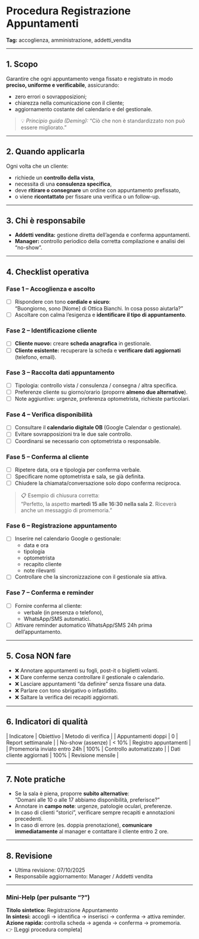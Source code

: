 # Procedura Registrazione Appuntamenti

**Tag:** accoglienza, amministrazione, addetti_vendita  

---

## 1. Scopo

Garantire che ogni appuntamento venga fissato e registrato in modo **preciso, uniforme e verificabile**, assicurando:

- zero errori o sovrapposizioni;
- chiarezza nella comunicazione con il cliente;
- aggiornamento costante del calendario e del gestionale.

> 💡 *Principio guida (Deming):* “Ciò che non è standardizzato non può essere migliorato.”

---

## 2. Quando applicarla

Ogni volta che un cliente:

- richiede un **controllo della vista**,  
- necessita di una **consulenza specifica**,  
- deve **ritirare o consegnare** un ordine con appuntamento prefissato,  
- o viene **ricontattato** per fissare una verifica o un follow-up.

---

## 3. Chi è responsabile

- **Addetti vendita:** gestione diretta dell’agenda e conferma appuntamenti.  
- **Manager:** controllo periodico della corretta compilazione e analisi dei “no-show”.

---

## 4. Checklist operativa

### **Fase 1 – Accoglienza e ascolto**

- [ ] Rispondere con tono **cordiale e sicuro**:  
  “Buongiorno, sono [Nome] di Ottica Bianchi. In cosa posso aiutarla?”
- [ ] Ascoltare con calma l’esigenza e **identificare il tipo di appuntamento**.

### **Fase 2 – Identificazione cliente**

- [ ] **Cliente nuovo:** creare **scheda anagrafica** in gestionale.  
- [ ] **Cliente esistente:** recuperare la scheda e **verificare dati aggiornati** (telefono, email).

### **Fase 3 – Raccolta dati appuntamento**

- [ ] Tipologia: controllo vista / consulenza / consegna / altra specifica.  
- [ ] Preferenze cliente su giorno/orario (proporre **almeno due alternative**).  
- [ ] Note aggiuntive: urgenze, preferenza optometrista, richieste particolari.

### **Fase 4 – Verifica disponibilità**

- [ ] Consultare il **calendario digitale OB** (Google Calendar o gestionale).  
- [ ] Evitare sovrapposizioni tra le due sale controllo.  
- [ ] Coordinarsi se necessario con optometrista o responsabile.

### **Fase 5 – Conferma al cliente**

- [ ] Ripetere data, ora e tipologia per conferma verbale.  
- [ ] Specificare nome optometrista e sala, se già definita.  
- [ ] Chiudere la chiamata/conversazione solo dopo conferma reciproca.

> 📋 Esempio di chiusura corretta:  
> “Perfetto, la aspetto **martedì 15 alle 16:30 nella sala 2**. Riceverà anche un messaggio di promemoria.”

### **Fase 6 – Registrazione appuntamento**

- [ ] Inserire nel calendario Google o gestionale:  
  - data e ora  
  - tipologia  
  - optometrista  
  - recapito cliente  
  - note rilevanti  
- [ ] Controllare che la sincronizzazione con il gestionale sia attiva.

### **Fase 7 – Conferma e reminder**

- [ ] Fornire conferma al cliente:  
  - verbale (in presenza o telefono),  
  - WhatsApp/SMS automatici.  
- [ ] Attivare reminder automatico WhatsApp/SMS 24h prima dell’appuntamento.

---

## 5. Cosa NON fare

- ❌ Annotare appuntamenti su fogli, post-it o biglietti volanti.  
- ❌ Dare conferme senza controllare il gestionale o calendario.  
- ❌ Lasciare appuntamenti “da definire” senza fissare una data.  
- ❌ Parlare con tono sbrigativo o infastidito.  
- ❌ Saltare la verifica dei recapiti aggiornati.

---

## 6. Indicatori di qualità

| Indicatore                   | Obiettivo | Metodo di verifica |
| Appuntamenti doppi           | 0         | Report settimanale |
| No-show (assenze)            | < 10%     | Registro appuntamenti |
| Promemoria inviato entro 24h | 100%      | Controllo automatizzato |
| Dati cliente aggiornati      | 100%      | Revisione mensile |

---

## 7. Note pratiche

- Se la sala è piena, proporre **subito alternative**:  
  “Domani alle 10 o alle 17 abbiamo disponibilità, preferisce?”  
- Annotare in **campo note**: urgenze, patologie oculari, preferenze.  
- In caso di clienti “storici”, verificare sempre recapiti e annotazioni precedenti.  
- In caso di errore (es. doppia prenotazione), **comunicare immediatamente** al manager e contattare il cliente entro 2 ore.

---

## 8. Revisione

- Ultima revisione: 07/10/2025  
- Responsabile aggiornamento: Manager / Addetti vendita  

---

### **Mini-Help (per pulsante “?”)**  

**Titolo sintetico:** Registrazione Appuntamento  
**In sintesi:** accogli → identifica → inserisci → conferma → attiva reminder.  
**Azione rapida:** controlla scheda → agenda → conferma → promemoria.  
👉 [Leggi procedura completa]
